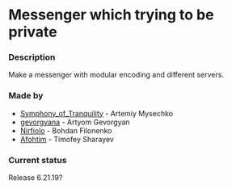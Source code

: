 # Messenger which trying to be private

### Description
Make a messenger with modular encoding and different servers.

### Made by 
- [Symphony_of_Tranquility] - Artemiy Mysechko
- [gevorgyana] - Artyom Gevorgyan
- [Nirfiolo] - Bohdan Filonenko
- [Afohtim] - Timofey Sharayev

[Afohtim]: <https://github.com/Afohtim>
[Nirfiolo]: <https://github.com/NKM6795>
[Symphony_of_Tranquility]: <https://github.com/SymphonyOfTranquility>
[gevorgyana]: <https://github.com/gevorgyana>

### Current status
Release 6.21.19?

